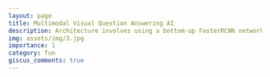```yaml
---
layout: page
title: Multimodal Visual Question Answering AI
description: Architecture involves using a bottom-up FasterRCNN network for vision encoding and a top-down question embedding model, and integrated using attention mechanism for visual-semantic alignment.
img: assets/img/3.jpg
importance: 1
category: fun
giscus_comments: true
---
```


